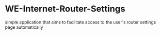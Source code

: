 # WE-Internet-Router-Settings
simple application that aims to facilitate access to the user's router settings page automatically
